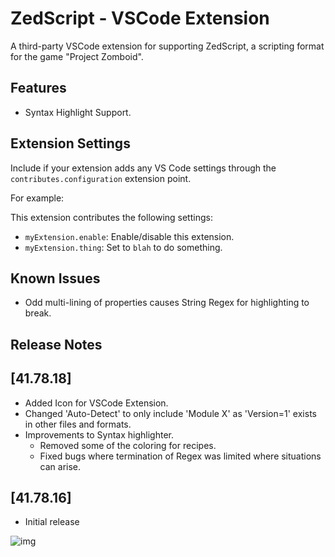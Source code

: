 # ZedScript - VSCode Extension

A third-party VSCode extension for supporting ZedScript, a scripting format for the game \"Project Zomboid\".

## Features

- Syntax Highlight Support.

## Extension Settings

Include if your extension adds any VS Code settings through the `contributes.configuration` extension point.

For example:

This extension contributes the following settings:

* `myExtension.enable`: Enable/disable this extension.
* `myExtension.thing`: Set to `blah` to do something.

## Known Issues

- Odd multi-lining of properties causes String Regex for highlighting to break.

## Release Notes

## [41.78.18]

- Added Icon for VSCode Extension.
- Changed 'Auto-Detect' to only include 'Module X' as 'Version=1' exists in other files and formats.
- Improvements to Syntax highlighter.
  - Removed some of the coloring for recipes.
  - Fixed bugs where termination of Regex was limited where situations can arise.

## [41.78.16]

- Initial release

![img](https://i.imgur.com/ZLnfTK4.png)
